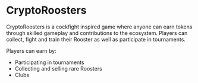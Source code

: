 # CryptoRoosters

CryptoRoosters is a cockfight inspired game where anyone can earn tokens through skilled gameplay and contributions to the ecosystem. Players can collect, fight and train their Rooster as well as participate in tournaments.

Players can earn by:
- Participating in tournaments
- Collecting and selling rare Roosters
- Clubs